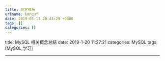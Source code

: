 ```yaml
---
title: 博客模板
urlname: kmnquf
date: 2019-05-13 20:43:29 +0800
tags: []
categories: []
---
```


title: MySQL 相关概念总结
date: 2019-1-20 11:27:21
categories: MySQL
tags: [MySQL,学习]

---
